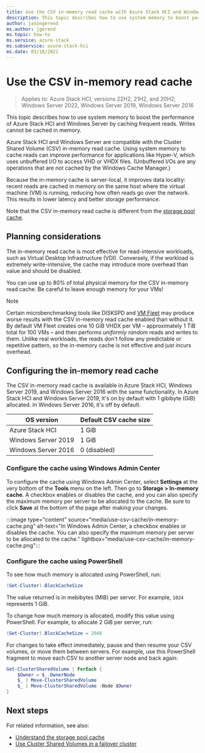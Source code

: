 ```yaml
---
title: Use the CSV in-memory read cache with Azure Stack HCI and Windows Server clusters
description: This topic describes how to use system memory to boost performance.
author: jasongerend
ms.author: jgerend
ms.topic: how-to
ms.service: azure-stack
ms.subservice: azure-stack-hci
ms.date: 03/18/2021
---
```


# Use the CSV in-memory read cache

> Applies to: Azure Stack HCI, versions 22H2, 21H2, and 20H2; Windows Server 2022, Windows Server 2019, Windows Server 2016

This topic describes how to use system memory to boost the performance of Azure Stack HCI and Windows Server by caching frequent reads. Writes cannot be cached in memory.

Azure Stack HCI and Windows Server are compatible with the Cluster Shared Volume (CSV) in-memory read cache. Using system memory to cache reads can improve performance for applications like Hyper-V, which uses unbuffered I/O to access VHD or VHDX files. (Unbuffered I/Os are any operations that are not cached by the Windows Cache Manager.)

Because the in-memory cache is server-local, it improves data locality: recent reads are cached in memory on the same host where the virtual machine (VM) is running, reducing how often reads go over the network. This results in lower latency and better storage performance.

Note that the CSV in-memory read cache is different from the [storage pool cache](../concepts/cache.md).

## Planning considerations

The in-memory read cache is most effective for read-intensive workloads, such as Virtual Desktop Infrastructure (VDI). Conversely, if the workload is extremely write-intensive, the cache may introduce more overhead than value and should be disabled.

You can use up to 80% of total physical memory for the CSV in-memory read cache. Be careful to leave enough memory for your VMs!

  > [!NOTE]
  > Certain microbenchmarking tools like DISKSPD and [VM Fleet](https://github.com/Microsoft/diskspd/tree/master/Frameworks/VMFleet) may produce worse results with the CSV in-memory read cache enabled than without it. By default VM Fleet creates one 10 GiB VHDX per VM – approximately 1 TiB total for 100 VMs – and then performs *uniformly random* reads and writes to them. Unlike real workloads, the reads don't follow any predictable or repetitive pattern, so the in-memory cache is not effective and just incurs overhead.

## Configuring the in-memory read cache

The CSV in-memory read cache is available in Azure Stack HCI, Windows Server 2019, and Windows Server 2016 with the same functionality. In Azure Stack HCI and Windows Server 2019, it's on by default with 1 gibibyte (GiB) allocated. In Windows Server 2016, it's off by default.

| OS version          | Default CSV cache size |
|---------------------|------------------------|
| Azure Stack HCI     | 1 GiB                  |
| Windows Server 2019 | 1 GiB                  |
| Windows Server 2016 | 0 (disabled)           |

### Configure the cache using Windows Admin Center

To configure the cache using Windows Admin Center, select **Settings** at the very bottom of the **Tools** menu on the left. Then go to **Storage > In-memory cache**. A checkbox enables or disables the cache, and you can also specify the maximum memory per server to be allocated to the cache. Be sure to click **Save** at the bottom of the page after making your changes.

:::image type="content" source="media/use-csv-cache/in-memory-cache.png" alt-text="In Windows Admin Center, a checkbox enables or disables the cache. You can also specify the maximum memory per server to be allocated to the cache." lightbox="media/use-csv-cache/in-memory-cache.png":::

### Configure the cache using PowerShell

To see how much memory is allocated using PowerShell, run:

```PowerShell
(Get-Cluster).BlockCacheSize
```

The value returned is in mebibytes (MiB) per server. For example, `1024` represents 1 GiB.

To change how much memory is allocated, modify this value using PowerShell. For example, to allocate 2 GiB per server, run:

```PowerShell
(Get-Cluster).BlockCacheSize = 2048
```

For changes to take effect immediately, pause and then resume your CSV volumes, or move them between servers. For example, use this PowerShell fragment to move each CSV to another server node and back again:

```PowerShell
Get-ClusterSharedVolume | ForEach {
    $Owner = $_.OwnerNode
    $_ | Move-ClusterSharedVolume
    $_ | Move-ClusterSharedVolume -Node $Owner
}
```

## Next steps

For related information, see also:

- [Understand the storage pool cache](../concepts/cache.md)
- [Use Cluster Shared Volumes in a failover cluster](/windows-server/failover-clustering/failover-cluster-csvs#enable-the-csv-cache-for-read-intensive-workloads-optional)
